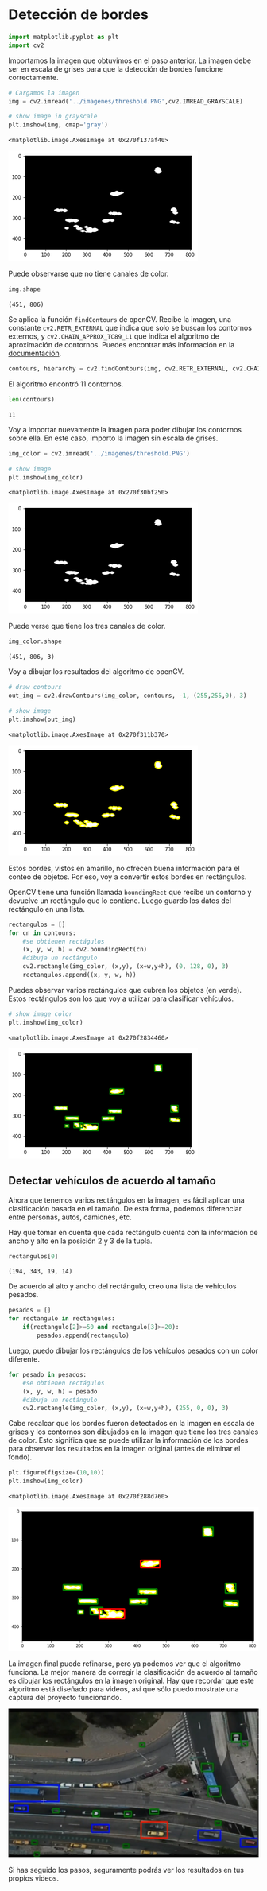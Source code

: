 # Detección de bordes


```python
import matplotlib.pyplot as plt
import cv2
```

Importamos la imagen que obtuvimos en el paso anterior. La imagen debe ser en escala de grises para que la detección de bordes funcione correctamente.


```python
# Cargamos la imagen
img = cv2.imread('../imagenes/threshold.PNG',cv2.IMREAD_GRAYSCALE)
```


```python
# show image in grayscale
plt.imshow(img, cmap='gray')

```




    <matplotlib.image.AxesImage at 0x270f137af40>




    
![png](output_4_1.png)
    


Puede observarse que no tiene canales de color.


```python
img.shape
```




    (451, 806)



Se aplica la función `findContours` de openCV. Recibe la imagen, una constante `cv2.RETR_EXTERNAL` que indica que solo se buscan los contornos externos, y `cv2.CHAIN_APPROX_TC89_L1` que indica el algoritmo de aproximación de contornos.
Puedes encontrar más información en la [documentación](https://docs.opencv.org/2.4/modules/imgproc/doc/structural_analysis_and_shape_descriptors.html?#findcontours).


```python
contours, hierarchy = cv2.findContours(img, cv2.RETR_EXTERNAL, cv2.CHAIN_APPROX_TC89_L1)
```

El algoritmo encontró 11 contornos.


```python
len(contours)
```




    11



Voy a importar nuevamente la imagen para poder dibujar los contornos sobre ella. En este caso, importo la imagen sin escala de grises.


```python
img_color = cv2.imread('../imagenes/threshold.PNG')
```


```python
# show image 
plt.imshow(img_color)
```




    <matplotlib.image.AxesImage at 0x270f30bf250>




    
![png](output_13_1.png)
    


Puede verse que tiene los tres canales de color.


```python
img_color.shape
```




    (451, 806, 3)



Voy a dibujar los resultados del algoritmo de openCV.


```python
# draw contours
out_img = cv2.drawContours(img_color, contours, -1, (255,255,0), 3)
```


```python
# show image
plt.imshow(out_img)
```




    <matplotlib.image.AxesImage at 0x270f311b370>




    
![png](output_18_1.png)
    


Estos bordes, vistos en amarillo, no ofrecen buena información para el conteo de objetos. Por eso, voy a convertir estos bordes en rectángulos.

OpenCV tiene una función llamada `boundingRect` que recibe un contorno y devuelve un rectángulo que lo contiene. Luego guardo los datos del rectángulo en una lista.


```python
rectangulos = []
for cn in contours:
    #se obtienen rectágulos
    (x, y, w, h) = cv2.boundingRect(cn)
    #dibuja un rectángulo
    cv2.rectangle(img_color, (x,y), (x+w,y+h), (0, 128, 0), 3)
    rectangulos.append((x, y, w, h))
```

Puedes observar varios rectángulos que cubren los objetos (en verde). Estos rectángulos son los que voy a utilizar para clasificar vehículos.


```python
# show image color
plt.imshow(img_color)
```




    <matplotlib.image.AxesImage at 0x270f2834460>




    
![png](output_22_1.png)
    


## Detectar vehículos de acuerdo al tamaño
Ahora que tenemos varios rectángulos en la imagen, es fácil aplicar una clasificación basada en el tamaño. De esta forma, podemos diferenciar entre personas, autos, camiones, etc.

Hay que tomar en cuenta que cada rectángulo cuenta con la información de ancho y alto en la posición 2 y 3 de la tupla.


```python
rectangulos[0]
```




    (194, 343, 19, 14)



De acuerdo al alto y ancho del rectángulo, creo una lista de vehículos pesados.


```python
pesados = []
for rectangulo in rectangulos:
    if(rectangulo[2]>=50 and rectangulo[3]>=20):
        pesados.append(rectangulo)
```

Luego, puedo dibujar los rectángulos de los vehículos pesados con un color diferente.


```python
for pesado in pesados:
    #se obtienen rectágulos
    (x, y, w, h) = pesado
    #dibuja un rectángulo
    cv2.rectangle(img_color, (x,y), (x+w,y+h), (255, 0, 0), 3)
```

Cabe recalcar que los bordes fueron detectados en la imagen en escala de grises y los contornos son dibujados en la imagen que tiene los tres canales de color. Esto significa que se puede utilizar la información de los bordes para observar los resultados en la imagen original (antes de eliminar el fondo).


```python
plt.figure(figsize=(10,10))
plt.imshow(img_color)
```




    <matplotlib.image.AxesImage at 0x270f288d760>




    
![png](output_31_1.png)
    


La imagen final puede refinarse, pero ya podemos ver que el algoritmo funciona. La mejor manera de corregir la clasificación de acuerdo al tamaño es dibujar los rectángulos en la imagen original. Hay que recordar que este algoritmo está diseñado para videos, así que sólo puedo mostrate una captura del proyecto funcionando.

![Ejemplo real de detección vehicular](./deteccion.png)

Si has seguido los pasos, seguramente podrás ver los resultados en tus propios videos.
